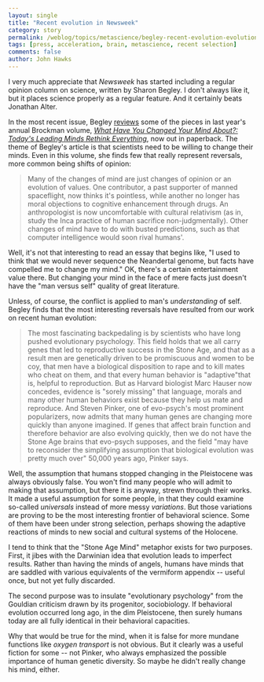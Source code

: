 ```yaml
---
layout: single 
title: "Recent evolution in Newsweek" 
category: story
permalink: /weblog/topics/metascience/begley-recent-evolution-evolutionary-psychology-2009.html
tags: [press, acceleration, brain, metascience, recent selection] 
comments: false 
author: John Hawks 
---
```


I very much appreciate that <i>Newsweek</i> has started including a regular opinion column on science, written by Sharon Begley. I don't always like it, but it places science properly as a regular feature. And it certainly beats Jonathan Alter. 

In the most recent issue, Begley <a href="http://www.newsweek.com/id/177740">reviews</a> some of the pieces in last year's annual Brockman volume, <a href="http://www.amazon.com/gp/product/0061686549?ie=UTF8&tag=johnhawksanth-20&linkCode=as2&camp=1789&creative=390957&creativeASIN=0061686549"><i>What Have You Changed Your Mind About?: Today's Leading Minds Rethink Everything</i></a>, now out in paperback. The theme of Begley's article is that scientists need to be willing to change their minds. Even in this volume, she finds few that really represent reversals, more common being shifts of opinion: 

<blockquote>Many of the changes of mind are just changes of opinion or an evolution of values. One contributor, a past supporter of manned spaceflight, now thinks it's pointless, while another no longer has moral objections to cognitive enhancement through drugs. An anthropologist is now uncomfortable with cultural relativism (as in, study the Inca practice of human sacrifice non-judgmentally). Other changes of mind have to do with busted predictions, such as that computer intelligence would soon rival humans'.</blockquote>

Well, it's not that interesting to read an essay that begins like, "I used to think that we would never sequence the Neandertal genome, but facts have compelled me to change my mind." OK, there's a certain entertainment value there. But changing your mind in the face of mere facts just doesn't have the "man versus self" quality of great literature. 

Unless, of course, the conflict is applied to man's <i>understanding</i> of self. Begley finds that the most interesting reversals have resulted from our work on recent human evolution: 

<blockquote>The most fascinating backpedaling is by scientists who have long pushed evolutionary psychology. This field holds that we all carry genes that led to reproductive success in the Stone Age, and that as a result men are genetically driven to be promiscuous and women to be coy, that men have a biological disposition to rape and to kill mates who cheat on them, and that every human behavior is "adaptive"that is, helpful to reproduction. But as Harvard biologist Marc Hauser now concedes, evidence is "sorely missing" that language, morals and many other human behaviors exist because they help us mate and reproduce. And Steven Pinker, one of evo-psych's most prominent popularizers, now admits that many human genes are changing more quickly than anyone imagined. If genes that affect brain function and therefore behavior are also evolving quickly, then we do not have the Stone Age brains that evo-psych supposes, and the field "may have to reconsider the simplifying assumption that biological evolution was pretty much over" 50,000 years ago, Pinker says.</blockquote>

Well, the assumption that humans stopped changing in the Pleistocene was always obviously false. You won't find many people who will admit to making that assumption, but there it is anyway, strewn through their works. It made a useful assumption for some people, in that they could examine so-called <i>universals</i> instead of more messy <i>variations</i>. But those variations are proving to be the most interesting frontier of behavioral science. Some of them have been under strong selection, perhaps showing the adaptive reactions of minds to new social and cultural systems of the Holocene. 

I tend to think that the "Stone Age Mind" metaphor exists for two purposes. First, it jibes with the Darwinian idea that evolution leads to imperfect results. Rather than having the minds of angels, humans have minds that are saddled with various equivalents of the vermiform appendix -- useful once, but not yet fully discarded. 

The second purpose was to insulate "evolutionary psychology" from the Gouldian criticism drawn by its progenitor, sociobiology. If behavioral evolution occurred long ago, in the dim Pleistocene, then surely humans today are all fully identical in their behavioral capacities. 

Why that would be true for the mind, when it is false for more mundane functions like <i>oxygen transport</i> is not obvious. But it clearly was a useful fiction for some -- not Pinker, who always emphasized the possible importance of human genetic diversity. So maybe he didn't really change his mind, either. 

